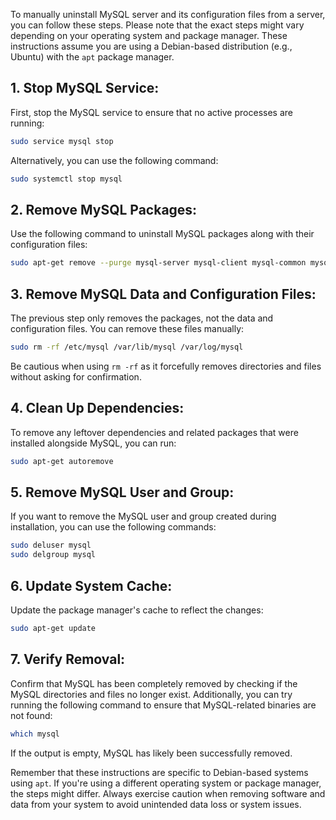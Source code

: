 To manually uninstall MySQL server and its configuration files from a server, you can follow these steps. Please note that the exact steps might vary depending on your operating system and package manager. These instructions assume you are using a Debian-based distribution (e.g., Ubuntu) with the `apt` package manager.

## 1. Stop MySQL Service:

First, stop the MySQL service to ensure that no active processes are running:

```sh
sudo service mysql stop
```

Alternatively, you can use the following command:

```sh
sudo systemctl stop mysql
```

## 2. Remove MySQL Packages:

Use the following command to uninstall MySQL packages along with their configuration files:

```sh
sudo apt-get remove --purge mysql-server mysql-client mysql-common mysql-server-core-* mysql-client-core-*
```

## 3. Remove MySQL Data and Configuration Files:

The previous step only removes the packages, not the data and configuration files. You can remove these files manually:

```sh
sudo rm -rf /etc/mysql /var/lib/mysql /var/log/mysql
```

Be cautious when using `rm -rf` as it forcefully removes directories and files without asking for confirmation.

## 4. Clean Up Dependencies:

To remove any leftover dependencies and related packages that were installed alongside MySQL, you can run:

```sh
sudo apt-get autoremove
```

## 5. Remove MySQL User and Group:

If you want to remove the MySQL user and group created during installation, you can use the following commands:

```sh
sudo deluser mysql
sudo delgroup mysql
```

## 6. Update System Cache:

Update the package manager's cache to reflect the changes:

```sh
sudo apt-get update
```

## 7. Verify Removal:

Confirm that MySQL has been completely removed by checking if the MySQL directories and files no longer exist. Additionally, you can try running the following command to ensure that MySQL-related binaries are not found:

```sh
which mysql
```

If the output is empty, MySQL has likely been successfully removed.

Remember that these instructions are specific to Debian-based systems using `apt`. If you're using a different operating system or package manager, the steps might differ. Always exercise caution when removing software and data from your system to avoid unintended data loss or system issues.

